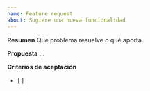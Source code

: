 ```yaml
---
name: Feature request
about: Sugiere una nueva funcionalidad
---
```


**Resumen**
Qué problema resuelve o qué aporta.

**Propuesta**
...

**Criterios de aceptación**
- [ ] 
